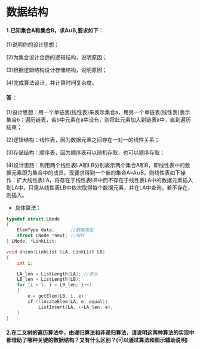 # 数据结构
#### 1.已知集合A和集合B，求A∪B,要求如下：  
(1)说明你的设计思想；  

(2)为集合设计合适的逻辑结构，说明原因；  

(3)根据逻辑结构设计存储结构，说明原因；  

(4)完成算法设计，并计算时间复杂度。  

#### 答：  
(1)设计思想：用一个单链表(线性表)来表示集合a，用另一个单链表(线性表)表示集合b；遍历链表，若b中元素在a中没有，则将此元素加入到链表a中，直到遍历结束；  

(2)逻辑结构：线性表，因为数据元素之间存在一对一的线性关系；  

(3)存储结构：顺序表，因为顺序表可以随机存取，也可以顺序存取；  

(4)设计思路：利用两个线性表LA和LB分别表示两个集合A和B，即线性表中的数据元素即为集合中的成员，现要求得到一个新的集合A=A∪B，则线性表如下操作：扩大线性表LA，将存在于线性表LB中而不存在于线性表LA中的数据元素插入到LA中，只需从线性表LB中依次取得每个数据元素，并在LA中查询，若不存在，则插入。  

- 具体算法：
```C
typedef struct LNode
{
    ElemType data;      //数据类型
    struct LNode *next; //指针
} LNode, *LinkList;

void Union(LinkList &LA, LinkList LB)
{
    int i;

    LA_len = ListLength(LA); //表长
    LB_len = ListLength(LB);
    for (i = 1; i < LB_len; i++)
    {
        e = getElem(LB, i, e);
        if (!locateElem(LA, e, equal))
            ListInsert(LA, ++LA_len, e);
    }
}
```
#### 2.在二叉树的遍历算法中，由递归算法和非递归算法，请说明这两种算法的实现中都借助了哪种关键的数据结构？又有什么区别？(可以通过算法和图示辅助说明)

